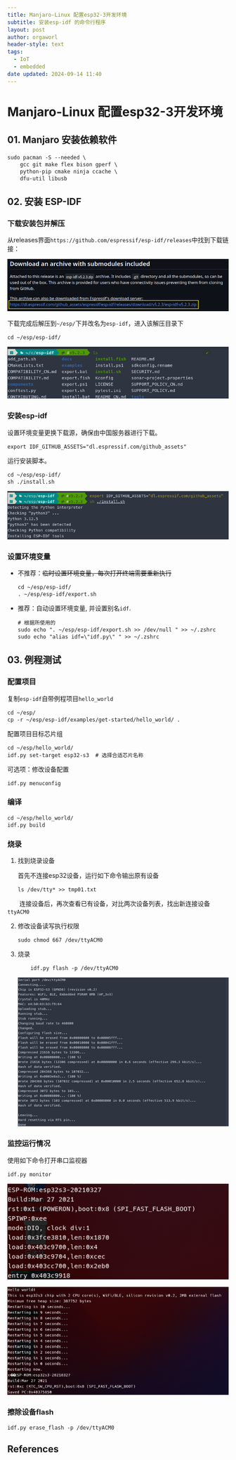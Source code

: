 ```yaml
---
title: Manjaro-Linux 配置esp32-3开发环境
subtitle: 安装esp-idf 的命令行程序
layout: post
author: orgaworl
header-style: text
tags:
  - IoT
  - embedded
date updated: 2024-09-14 11:40
---
```


# Manjaro-Linux 配置esp32-3开发环境

## 01. Manjaro 安装依赖软件

```shell
sudo pacman -S --needed \
    gcc git make flex bison gperf \ 
    python-pip cmake ninja ccache \
    dfu-util libusb
```

## 02. 安装 ESP-IDF

### 下载安装包并解压

从releases界面`https://github.com/espressif/esp-idf/releases`中找到下载链接：

![](pic/idf-link.png)

下载完成后解压到`~/esp/`下并改名为`esp-idf`，进入该解压目录下

```shell
cd ~/esp/esp-idf/
```
![](pic/idf-dir.png)

### 安装esp-idf

设置环境变量更换下载源，确保由中国服务器进行下载。

```shell
export IDF_GITHUB_ASSETS="dl.espressif.com/github_assets"
```

运行安装脚本。

```shell
cd ~/esp/esp-idf/
sh ./install.sh
```
![](pic/idf-install.png)
### 设置环境变量

- 不推荐：~~临时设置环境变量，每次打开终端需要重新执行~~
  
  ```shell
  cd ~/esp/esp-idf/
  . ~/esp/esp-idf/export.sh
  ```

- 推荐：自动设置环境变量, 并设置别名`idf`.
  
  ```shell
  # 根据所使用的
  sudo echo ". ~/esp/esp-idf/export.sh >> /dev/null " >> ~/.zshrc
  sudo echo "alias idf=\"idf.py\" " >> ~/.zshrc
  ```

## 03. 例程测试

### 配置项目

复制`esp-idf`自带例程项目`hello_world`

```shell
cd ~/esp/
cp -r ~/esp/esp-idf/examples/get-started/hello_world/ .
```

配置项目目标芯片组

```shell
cd ~/esp/hello_world/
idf.py set-target esp32-s3  # 选择合适芯片名称
```

可选项：修改设备配置

```shell
idf.py menuconfig
```

### 编译

```shell
cd ~/esp/hello_world/
idf.py build
```

### 烧录

1. 找到烧录设备
   
   首先不连接esp32设备，运行如下命令输出原有设备
   
   ```shell
   ls /dev/tty* >> tmp01.txt
   ```

       连接设备后，再次查看已有设备，对比两次设备列表，找出新连接设备`ttyACM0`

2. 修改设备读写执行权限
   
   ```shell
   sudo chmod 667 /dev/ttyACM0
   ```

3. 烧录
   
   ```shell
       idf.py flash -p /dev/ttyACM0
   ```
	![|625](pic/hello-flash.png)
### 监控运行情况

使用如下命令打开串口监视器

```shell
idf.py monitor
```

![](pic/hello-res01.png)

![|525](pic/hello-res02.png)
### 擦除设备flash

```shell
idf.py erase_flash -p /dev/ttyACM0
```

## References

[^1]: https://b23.tv/4nfs7z9
